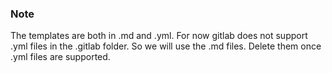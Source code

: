 ### Note

The templates are both in .md and .yml. For now gitlab does not support .yml files in the .gitlab folder. So we will 
use the .md files. Delete them once .yml files are supported.
